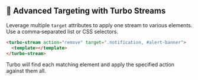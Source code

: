 ## 🎯 Advanced Targeting with Turbo Streams
Leverage multiple `target` attributes to apply one stream to various elements. Use a comma‑separated list or CSS selectors.

```html
<turbo-stream action="remove" target=".notification, #alert-banner">
  <template></template>
</turbo-stream>
```

Turbo will find each matching element and apply the specified action against them all.